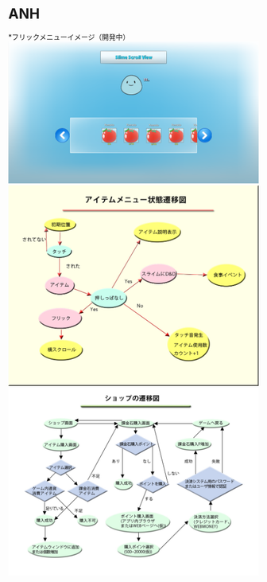 ANH
===
*フリックメニューイメージ（開発中）
![image](ItemWindow.png)
![image](資料画像/アイテムウィンドウ遷移図.jpg)
![image](資料画像/ショップ遷移図.jpg)
